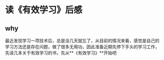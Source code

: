 # 读《有效学习》后感
## why
  最近发现学习一项技术后，总是没几天就忘了，从目前的情况来看，感觉是自己的学习方法还是存在问题，做了很多无用功，因此准备近期先停下手头的学习工作，先读几本关于有效学习的书，先从**《有效学习》**开始吧
